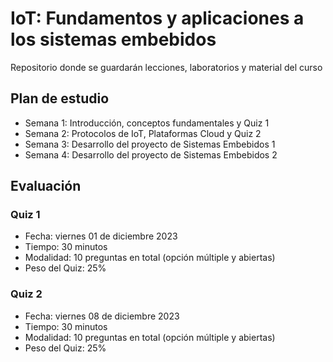 # IoT: Fundamentos y aplicaciones a los sistemas embebidos

Repositorio donde se guardarán lecciones, laboratorios y material del curso

## Plan de estudio​

- Semana 1: Introducción, conceptos fundamentales y Quiz 1​
- Semana 2: Protocolos de IoT, Plataformas Cloud y Quiz 2​
- Semana 3: Desarrollo del proyecto de Sistemas Embebidos 1​
- Semana 4: Desarrollo del proyecto de Sistemas Embebidos 2

## Evaluación

### Quiz 1 
- Fecha: viernes 01 de diciembre 2023
- Tiempo: 30 minutos
- Modalidad: 10 preguntas en total (opción múltiple y abiertas)
- Peso del Quiz: 25%

### Quiz 2
- Fecha: viernes 08 de diciembre 2023
- Tiempo: 30 minutos
- Modalidad: 10 preguntas en total (opción múltiple y abiertas)
- Peso del Quiz: 25%

